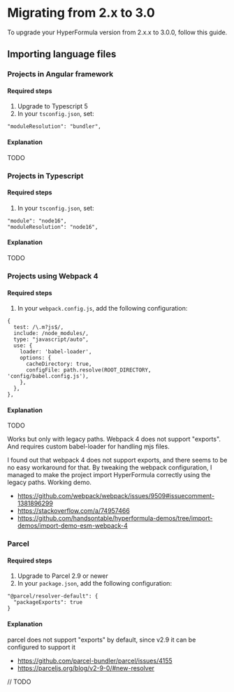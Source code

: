 # Migrating from 2.x to 3.0

To upgrade your HyperFormula version from 2.x.x to 3.0.0, follow this guide.

## Importing language files

### Projects in Angular framework

#### Required steps

1. Upgrade to Typescript 5
2. In your `tsconfig.json`, set:

```
"moduleResolution": "bundler",
```

#### Explanation

TODO

### Projects in Typescript

#### Required steps

1. In your `tsconfig.json`, set:

```
"module": "node16",
"moduleResolution": "node16",
```

#### Explanation

TODO

### Projects using Webpack 4

#### Required steps

1. In your `webpack.config.js`, add the following configuration:

```
{
  test: /\.m?js$/,
  include: /node_modules/,
  type: "javascript/auto",
  use: {
    loader: 'babel-loader',
    options: {
      cacheDirectory: true,
      configFile: path.resolve(ROOT_DIRECTORY, 'config/babel.config.js'),
    },
  },
},
```

#### Explanation

TODO

Works but only with legacy paths. Webpack 4 does not support "exports". And requires custom babel-loader for handling mjs files.

I found out that webpack 4 does not support exports, and there seems to be no easy workaround for that. By tweaking the webpack configuration, I managed to make the project import HyperFormula correctly using the legacy paths. Working demo.

- https://github.com/webpack/webpack/issues/9509#issuecomment-1381896299
- https://stackoverflow.com/a/74957466
- https://github.com/handsontable/hyperformula-demos/tree/import-demos/import-demo-esm-webpack-4

### Parcel

#### Required steps

1. Upgrade to Parcel 2.9 or newer
2. In your `package.json`, add the following configuration:

```
"@parcel/resolver-default": {
  "packageExports": true
}
```

#### Explanation

parcel does not support "exports" by default, since v2.9 it can be configured to support it

- https://github.com/parcel-bundler/parcel/issues/4155
- https://parceljs.org/blog/v2-9-0/#new-resolver

// TODO